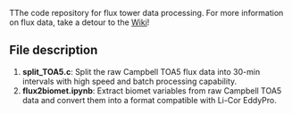 TThe code repository for flux tower data processing. For more information on flux data, take a detour to the [Wiki](https://github.com/lzhzlw/flux_processing/wiki)!

## File description
1. **split_TOA5.c**: Split the raw Campbell TOA5 flux data into 30-min intervals with high speed and batch processing capability.
2. **flux2biomet.ipynb**: Extract biomet variables from raw Campbell TOA5 data and convert them into a format compatible with Li-Cor EddyPro.
